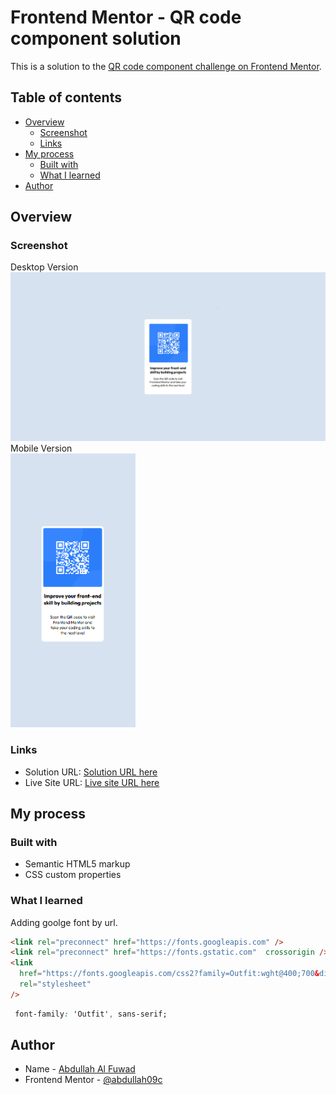 # Frontend Mentor - QR code component solution

This is a solution to the [QR code component challenge on Frontend Mentor](https://www.frontendmentor.io/challenges/qr-code-component-iux_sIO_H).
## Table of contents

- [Overview](#overview)
  - [Screenshot](#screenshot)
  - [Links](#links)
- [My process](#my-process)
  - [Built with](#built-with)
  - [What I learned](#what-i-learned)
- [Author](#author)

## Overview

### Screenshot
Desktop Version
![](./screenshot.png)
Mobile Version  
<img src="./screenshot2.png" alt="Mobile Version Screenshot" width="200" />

### Links

- Solution URL: [Solution URL here](https://github.com/abdullah09c/qr-code-component-main.git)
- Live Site URL: [Live site URL here](https://abdullah09c.github.io/qr-code-component-main/)

## My process

### Built with

- Semantic HTML5 markup
- CSS custom properties

### What I learned

Adding goolge font by url.

```html
<link rel="preconnect" href="https://fonts.googleapis.com" />
<link rel="preconnect" href="https://fonts.gstatic.com"  crossorigin />
<link
  href="https://fonts.googleapis.com/css2?family=Outfit:wght@400;700&display=swap"
  rel="stylesheet"
/>
```

```css
 font-family: 'Outfit', sans-serif;
```



## Author

- Name - [Abdullah Al Fuwad](#)
- Frontend Mentor - [@abdullah09c](https://www.frontendmentor.io/profile/abdullah09c)


